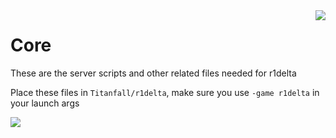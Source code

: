<img src="https://github.com/r1delta/core/assets/39478251/de059244-d6b4-4fdc-b45d-88bedb99c861" align="right">

# Core
These are the server scripts and other related files needed for r1delta

Place these files in `Titanfall/r1delta`, make sure you use `-game r1delta` in your launch args

<img src="https://github.com/user-attachments/assets/121a9ec2-cba9-4fac-96e0-06472febeb52" align="left">
